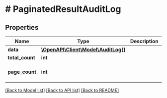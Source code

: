 # # PaginatedResultAuditLog

## Properties

Name | Type | Description | Notes
------------ | ------------- | ------------- | -------------
**data** | [**\OpenAPI\Client\Model\AuditLog[]**](AuditLog.md) |  |
**total_count** | **int** |  |
**page_count** | **int** |  | [optional] [default to 0]

[[Back to Model list]](../../README.md#models) [[Back to API list]](../../README.md#endpoints) [[Back to README]](../../README.md)
